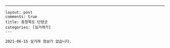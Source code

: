 ---
    layout: post
    comments: true
    title: 충청북도 단양군
    categories: [실거래가]
    ---

    2021-06-15 실거래 정보가 없습니다.

    